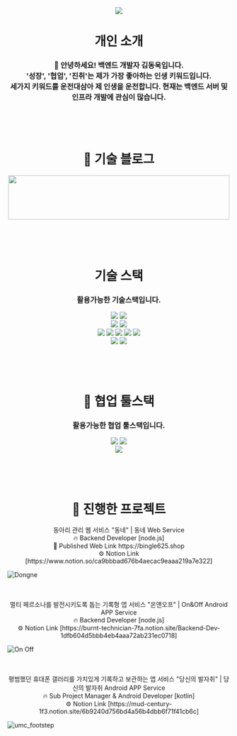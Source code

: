 <p align="center">
  <img src="https://github.com/user-attachments/assets/0df58411-609f-4918-b571-a5ccc77221db">
</p>

<h1 align="center"> 개인 소개</h1>
<h3 align="center">
👋 안녕하세요! 백엔드 개발자 김동욱입니다. </br>
'성장', '협업', '진취'는 제가 가장 좋아하는 인생 키워드입니다. </br>
세가지 키워드를 운전대삼아 제 인생을 운전합니다.
현재는 백엔드 서버 및 인프라 개발에 관심이 많습니다. </h3>
</br></br></br>

<h1 align="center">📝 기술 블로그</h1>
<p align="center">
  <a href="https://imkdu.github.io/" target="_blank">
    <img src="https://img.shields.io/badge/기술 블로그 (티스토리)-000000?style=for-the-badge&logo=TISTORY&logoColor=white" 
         style="width: 500px; height: 100px;">
  </a>
</p>
</br></br></br>


<h1 align="center">기술 스택</h1>

<h3 align="center"> 활용가능한 기술스택입니다. </h3>

<p align="center">
<img src="https://img.shields.io/badge/Python-3766AB?style=flat-square&logo=Python&logoColor=white"/>
<img src="https://img.shields.io/badge/C-A8B9CC?style=flat-square&logo=C&logoColor=white"/> </br>


<img src="https://img.shields.io/badge/Android-3DDC84?style=flat-square&logo=Android&logoColor=white"/>
<img src="https://img.shields.io/badge/Kotlin-7F52FF?style=flat-square&logo=Kotlin&logoColor=white"/></br>


<img src="https://img.shields.io/badge/AWS EC2-FF9900?style=flat-square&logo=Amazon EC2&logoColor=white"/>
<img src="https://img.shields.io/badge/MySQL-4479A1?style=flat-square&logo=MySQL&logoColor=white"/>
<img src="https://img.shields.io/badge/Node.js-339933?style=flat-square&logo=Node.js&logoColor=white"/>
<img src="https://img.shields.io/badge/Express-000000?style=flat-square&logo=Express&logoColor=white"/>
<img src="https://img.shields.io/badge/NGINX-009639?style=flat-square&logo=NGINX&logoColor=white"/> </br>


<img src="https://img.shields.io/badge/Postman-FF6C37?style=flat-square&logo=Postman&logoColor=white"/>
<img src="https://img.shields.io/badge/Swagger-85EA2D?style=flat-square&logo=Swagger&logoColor=white"/> </p>
</br></br></br>

<h1 align="center">🚀 협업 툴스택</h1>
<h3 align="center"> 활용가능한 협업 툴스택입니다.</h3>

<p align="center">
<img src="https://img.shields.io/badge/Notion-000000?style=flat-square&logo=Notion&logoColor=white"/>
<img src="https://img.shields.io/badge/Slack-4A154B?style=flat-square&logo=Slack&logoColor=white"/> </br>
<img src="https://img.shields.io/badge/Figma-232F3E?style=flat-square&logo=Figma&logoColor=white"/> </p>
</br></br></br>


<h1 align="center">🌉 진행한 프로젝트</h1>
<p align="center"> 동아리 관리 웹 서비스 "동네" | 동네 Web Service </br> 
🔥 Backend Developer [node.js] </br>
📢 Published Web Link https://bingle625.shop </br>
⚙️ Notion Link [https://www.notion.so/ca9bbbad676b4aecac9eaaa219a7e322] </p>

![Dongne](https://user-images.githubusercontent.com/106023670/192161005-dcfebe82-dfe2-4527-bde8-aa927ef07884.png)
</br></br></br>

<p align="center"> 멀티 페르소나를 발전시키도록 돕는 기록형 앱 서비스 "온앤오프" | On&Off Android APP Service </br>
🔥 Backend Developer [node.js] </br>
⚙️ Notion Link [https://burnt-technician-7fa.notion.site/Backend-Dev-1dfb604d5bbb4eb4aaa72ab231ec0718]

![On Off](https://user-images.githubusercontent.com/106023670/192161215-7dc41ca2-2900-4373-b267-5dd7fa16e5e9.png)
</br></br></br>

<p align="center"> 평범했던 휴대폰 갤러리를 가치있게 기록하고 보관하는 앱 서비스 "당신의 발자취" | 당신의 발자취 Android APP Service </br>
🔥 Sub Project Manager & Android Developer [kotlin] </br>
⚙️ Notion Link [https://mud-century-1f3.notion.site/6b9240d756bd4a56b4dbb6f71f41cb6c]

![umc_footstep](https://user-images.githubusercontent.com/106023670/222886490-11a68d61-f450-452d-bd61-8cc49a97e4f4.png)
</br></br></br>
